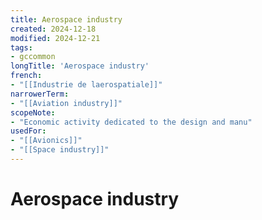 ```yaml
---
title: Aerospace industry
created: 2024-12-18
modified: 2024-12-21
tags:
- gccommon
longTitle: 'Aerospace industry'
french:
- "[[Industrie de laerospatiale]]"
narrowerTerm:
- "[[Aviation industry]]"
scopeNote:
- "Economic activity dedicated to the design and manu"
usedFor:
- "[[Avionics]]"
- "[[Space industry]]"
---
```

# Aerospace industry
